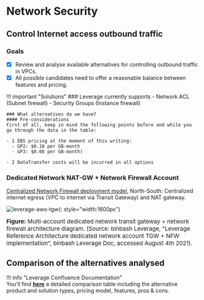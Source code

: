 # Network Security 
## Control Internet access outbound traffic

### Goals
- [x] Review and analyse available alternatives for controlling outbound traffic in VPCs.
- [x] All possible candidates need to offer a reasonable balance between features and pricing.

!!! important "Solutions"
    ### Leverage currently supports 
    - Network ACL (Subnet firewall)
    - Security Groups (Instance firewall)
    
    ### What alternatives do we have?
    #### Pre-considerations
    First of all, keep in mind the following points before and while you go through the data in the table:
    
    - 1 EBS pricing at the moment of this writing:
      - GP2: $0.10 per GB-month
      - GP3: $0.08 per GB-month)
    
    - 2 DataTransfer costs will be incurred in all options


### Dedicated Network NAT-GW + Network Firewall Account

[Centralized Network Firewall deployment model](https://aws.amazon.com/blogs/networking-and-content-delivery/deployment-models-for-aws-network-firewall/),
North-South: Centralized internet egress (VPC to internet via Transit Gateway) and NAT gateway.

![leverage-aws-tgw](../../../../assets/images/diagrams/aws-tgw-nfw.png "Leverage"){: style="width:1600px"}
<figcaption style="font-size:15px">
<b>Figure:</b> Multi-account dedicated network transit gateway + network firewall architecture diagram.
(Source: binbash Leverage,
"Leverage Reference Architecture dedicated network account TGW + NFW implementation",
binbash Leverage Doc, accessed August 4th 2021).
</figcaption>

## Comparison of the alternatives analysed

!!! info "Leverage Confluence Documentation"    
    You'll find [**here**](https://binbash.atlassian.net/wiki/external/1782644772/NmVhZjliOWRiMWJjNGU0MGExNmQ0Zjc3M2NiYTgzYmQ?atlOrigin=eyJpIjoiZjc2M2I5YmM1OWJmNGUxN2E0OWZlMDkzZGViNzJjMmQiLCJwIjoiYyJ9) 
    a detailed comparison table including the alternative product and solution types, pricing model, features, pros & cons.